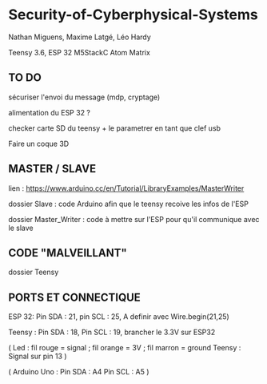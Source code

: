 # Security-of-Cyberphysical-Systems

Nathan Miguens, Maxime Latgé, Léo Hardy

Teensy 3.6, ESP 32 M5StackC Atom Matrix
## TO DO

sécuriser l'envoi du message (mdp, cryptage)

alimentation du ESP 32 ?

checker carte SD du teensy + le parametrer en tant que clef usb

Faire un coque 3D


## MASTER / SLAVE

lien : https://www.arduino.cc/en/Tutorial/LibraryExamples/MasterWriter

dossier Slave : code Arduino afin que le teensy recoive les infos de l'ESP

dossier Master_Writer : code à mettre sur l'ESP pour qu'il communique avec le slave

## CODE "MALVEILLANT"

dossier Teensy

## PORTS ET CONNECTIQUE

ESP 32:
Pin SDA : 21,
pin SCL : 25,
A definir avec Wire.begin(21,25)

Teensy :
Pin SDA : 18,
Pin SCL : 19,
brancher le 3.3V sur ESP32

(
Led : fil rouge = signal ; fil orange = 3V ; fil marron = ground
Teensy : Signal sur pin 13
)

(
Arduino Uno :
Pin SDA : A4
Pin SCL : A5
)
